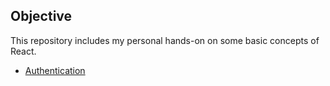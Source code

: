 ## Objective
This repository includes my personal hands-on on some basic concepts of React.

- [Authentication](https://github.com/WebDevSatyam/mini-React/tree/master/authentication)


